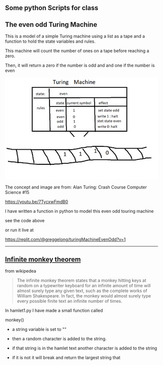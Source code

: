 ## Some python Scripts for class

## The even odd Turing Machine

This is a model of a simple Turing machine using a list as a tape and a function to hold the state variables and rules.

This machine will count the number of ones on a tape before reaching a zero. 

Then, it will return a zero if the number is odd and and one if the number is even

![turingMachine](turingM.png)


The concept and image are from: Alan Turing: Crash Course Computer Science #15

https://youtu.be/7TycxwFmdB0

I have written a function in python to model this even odd touring machine

see the code above 

or run it live at

https://replit.com/@greggelong/turingMachineEvenOdd?v=1

-------

## [Infinite monkey theorem](https://en.wikipedia.org/wiki/Infinite_monkey_theorem)

from wikipedea

>The infinite monkey theorem states that a monkey hitting keys at random on a typewriter keyboard for an infinite amount of time will almost surely type any given text, such as the complete works of William Shakespeare. In fact, the monkey would almost surely type every possible finite text an infinite number of times. 
>

In hamlet1.py I have made a small function called 

monkey()

- a string variable is set to ""

- then a random character is added to the string.
- if that string is in the hamlet text another character is added to the string
- if it is not it will break and return the largest string that



